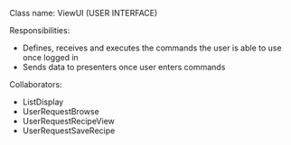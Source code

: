 Class name: ViewUI (USER INTERFACE)

Responsibilities:
- Defines, receives and executes the commands the user is able to use once logged in
- Sends data to presenters once user enters commands

Collaborators:
- ListDisplay
- UserRequestBrowse
- UserRequestRecipeView
- UserRequestSaveRecipe
